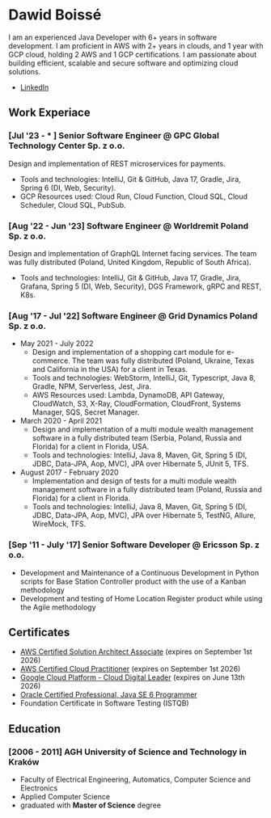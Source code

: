 # Dawid Boissé

I am an experienced Java Developer with 6+ years in software development. I am proficient in AWS with 2+ years in clouds, and 1 year with GCP cloud, holding 2 AWS and 1 GCP certifications. I am passionate about building efficient, scalable and secure software and optimizing cloud solutions.

 * [LinkedIn](https://www.linkedin.com/in/dawid-boisse/)

## Work Experiace

### [Jul '23 - * ] Senior Software Engineer @ GPC Global Technology Center Sp. z o.o.
Design and implementation of REST microservices for payments.
 * Tools and technologies: IntelliJ, Git & GitHub, Java 17, Gradle, Jira, Spring 6 (DI, Web, Security).
 * GCP Resources used: Cloud Run, Cloud Function, Cloud SQL, Cloud Scheduler, Cloud SQL, PubSub.

### [Aug '22 - Jun '23] Software Engineer @ Worldremit Poland Sp. z o.o.
Design and implementation of GraphQL Internet facing services. The team was fully distributed (Poland, United Kingdom, Republic of South Africa).
 * Tools and technologies: IntelliJ, Git & GitHub, Java 17, Gradle, Jira, Grafana, Spring 5 (DI, Web, Security), DGS Framework, gRPC and REST, K8s.

### [Aug '17 - Jul '22] Software Engineer @ Grid Dynamics Poland Sp. z o.o.
 * May 2021 - July 2022
   * Design and implementation of a shopping cart module for e-commerce. The team was fully distributed (Poland, Ukraine, Texas and California in the USA) for a client in Texas.
   * Tools and technologies: WebStorm, IntelliJ, Git, Typescript, Java 8, Gradle, NPM, Serverless, Jest, Jira.
   * AWS Resources used: Lambda, DynamoDB, API Gateway, CloudWatch, S3, X-Ray, CloudFormation, CloudFront, Systems Manager, SQS, Secret Manager.
 * March 2020 - April 2021
   * Design and implementation of a multi module wealth management software in a fully distributed team (Serbia, Poland, Russia and Florida) for a client in Florida, USA.
   * Tools and technologies: IntelliJ, Java 8, Maven, Git, Spring 5 (DI, JDBC, Data-JPA, Aop, MVC), JPA over Hibernate 5, JUnit 5, TFS.
 * August 2017 - February 2020
   * Implementation and design of tests for a multi module wealth management software in a fully distributed team (Poland, Russia and Florida) for a client in Florida.
   * Tools and technologies: IntelliJ, Java 8, Maven, Git, Spring 5 (DI, JDBC, Data-JPA, Aop, MVC), JPA over Hibernate 5, TestNG, Allure, WireMock, TFS.

### [Sep '11 - July '17] Senior Software Developer @ Ericsson Sp. z o.o.
 * Development and Maintenance of a Continuous Development in Python scripts for Base Station Controller product with the use of a Kanban methodology
 * Development and testing of Home Location Register product while using the Agile methodology

## Certificates
 * [AWS Certified Solution Architect Associate](https://www.credly.com/badges/4a8e3b6f-a2db-4212-afca-924af257ec32/public_url) (expires on September 1st 2026)
 * [AWS Certified Cloud Practitioner](https://www.credly.com/badges/652addb1-8680-4dff-a1d9-c0b1adeb7185/public_url) (expires on September 1st 2026)
 * [Google Cloud Platform - Cloud Digital Leader](https://www.credential.net/96725009-8dff-4624-a467-f338e596a533) (expires on June 13th 2026)
 * [Oracle Certified Professional, Java SE 6 Programmer](https://www.credly.com/badges/bf9f9e0b-45b6-4620-9e99-6c1f2657d074/public_url)
 * Foundation Certificate in Software Testing (ISTQB)

## Education

### [2006 - 2011] AGH University of Science and Technology in Kraków
 * Faculty of Electrical Engineering, Automatics, Computer Science and Electronics
 * Applied Computer Science
 * graduated with **Master of Science** degree
